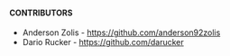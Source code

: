#### CONTRIBUTORS

* Anderson Zolis - https://github.com/anderson92zolis
* Dario Rucker - https://github.com/darucker